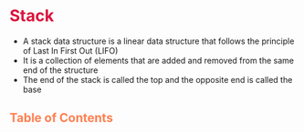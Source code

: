 <style>
r { color: Crimson }
o { color: Coral }
y { color: Khaki }
g { color: MediumSpringGreen }
b { color: SkyBlue }
i { color: Violet }
h { color:  Plum }
hh { color: Pink }
l { color: Lemonchiffon}
</style>

# <h1 id='stack'><r>Stack</r></h1>

* A stack data structure is a linear data structure that follows the principle of Last In First Out (LIFO)
* It is a collection of elements that are added and removed from the same end of the structure
* The end of the stack is called the top and the opposite end is called the base


## <o>Table of Contents</o>

